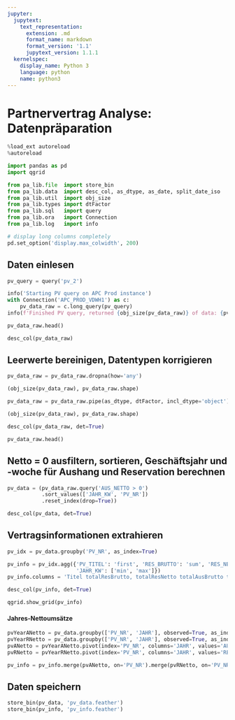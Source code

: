 ```yaml
---
jupyter:
  jupytext:
    text_representation:
      extension: .md
      format_name: markdown
      format_version: '1.1'
      jupytext_version: 1.1.1
  kernelspec:
    display_name: Python 3
    language: python
    name: python3
---
```


<!-- #region {"pycharm": {}} -->
# Partnervertrag Analyse: Datenpräparation
<!-- #endregion -->

```python pycharm={"is_executing": false}
%load_ext autoreload
%autoreload

import pandas as pd
import qgrid

from pa_lib.file  import store_bin
from pa_lib.data  import desc_col, as_dtype, as_date, split_date_iso
from pa_lib.util  import obj_size
from pa_lib.types import dtFactor
from pa_lib.sql   import query
from pa_lib.ora   import Connection
from pa_lib.log   import info

# display long columns completely
pd.set_option('display.max_colwidth', 200)
```

<!-- #region {"pycharm": {}} -->
## Daten einlesen
<!-- #endregion -->

```python pycharm={}
pv_query = query('pv_2')
```

```python pycharm={}
info('Starting PV query on APC Prod instance')
with Connection('APC_PROD_VDWH1') as c:
    pv_data_raw = c.long_query(pv_query)
info(f'Finished PV query, returned {obj_size(pv_data_raw)} of data: {pv_data_raw.shape}')
```

```python pycharm={}
pv_data_raw.head()
```

```python pycharm={}
desc_col(pv_data_raw)
```

<!-- #region {"pycharm": {}} -->
## Leerwerte bereinigen, Datentypen korrigieren
<!-- #endregion -->

```python pycharm={}
pv_data_raw = pv_data_raw.dropna(how='any')
```

```python pycharm={}
(obj_size(pv_data_raw), pv_data_raw.shape)
```

```python pycharm={}
pv_data_raw = pv_data_raw.pipe(as_dtype, dtFactor, incl_dtype='object')
```

```python pycharm={}
(obj_size(pv_data_raw), pv_data_raw.shape)
```

```python pycharm={}
desc_col(pv_data_raw, det=True)
```

```python pycharm={}
pv_data_raw.head()
```

<!-- #region {"pycharm": {}} -->
## Netto = 0 ausfiltern, sortieren, Geschäftsjahr und -woche für Aushang und Reservation berechnen
<!-- #endregion -->

```python pycharm={}
pv_data = (pv_data_raw.query('AUS_NETTO > 0')
           .sort_values(['JAHR_KW', 'PV_NR'])
           .reset_index(drop=True))
```

```python pycharm={}
desc_col(pv_data, det=True)
```

## Vertragsinformationen extrahieren

```python
pv_idx = pv_data.groupby('PV_NR', as_index=True)
```

```python
pv_info = pv_idx.agg({'PV_TITEL': 'first', 'RES_BRUTTO': 'sum', 'RES_NETTO': 'sum', 'AUS_BRUTTO': 'sum', 'AUS_NETTO': 'sum', 'PARTNER_NR': 'last', 'PARTNER': 'last',
                      'JAHR_KW': ['min', 'max']})
pv_info.columns = 'Titel totalResBrutto, totalResNetto totalAusBrutto totalAusNetto partnerNr Partner firstKw lastKw'.split()
```

```python
desc_col(pv_info, det=True)
```

```python
qgrid.show_grid(pv_info)
```

#### Jahres-Nettoumsätze

```python
pvYearANetto = pv_data.groupby(['PV_NR', 'JAHR'], observed=True, as_index=False)[['AUS_NETTO']].agg('sum')
pvYearRNetto = pv_data.groupby(['PV_NR', 'JAHR'], observed=True, as_index=False)[['RES_NETTO']].agg('sum')
pvANetto = pvYearANetto.pivot(index='PV_NR', columns='JAHR', values='AUS_NETTO').fillna(0).add_prefix('Netto_Aus_')
pvRNetto = pvYearRNetto.pivot(index='PV_NR', columns='JAHR', values='RES_NETTO').fillna(0).add_prefix('Netto_Res_')
```

```python
pv_info = pv_info.merge(pvANetto, on='PV_NR').merge(pvRNetto, on='PV_NR')
```

<!-- #region {"pycharm": {}} -->
## Daten speichern
<!-- #endregion -->

```python pycharm={}
store_bin(pv_data, 'pv_data.feather')
store_bin(pv_info, 'pv_info.feather')
```
